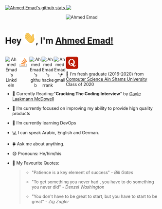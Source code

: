 <a href="https://github.com/AEM2025"  target="_blank" rel="noopener noreferrer">
  <img align="center" src="https://github-readme-stats-git-masterrstaa-rickstaa.vercel.app/api?username=AEM2025&show_icons=true&theme=radical&count_private=true&line_height=33" alt="Ahmed Emad's github stats"/>
</a>

<a href="https://github.com/AEM2025"   target="_blank" rel="noopener noreferrer">
  <img align="center" src="https://github-readme-stats-git-masterrstaa-rickstaa.vercel.app/api/top-langs/?username=AEM2025&theme=dark&hide=TCL" />
</a>

<p align="center">
 
 <img src="https://komarev.com/ghpvc/?username=AEM2025&label=Profile%20views&color=0e75b6&style=flat" alt="Ahmed Emad" />
</p>

 # Hey <img src="https://github.com/AEM2025/AEM2025/blob/main/wave.gif" width="40px" height="40px">, I'm [Ahmed Emad!](https://www.linkedin.com/in/eng-ahmed-emad/)
<br/>

<div align="center">
  <a href="https://www.linkedin.com/in/eng-ahmed-emad/">
    <img align="left" alt="Ahmed Emad's LinkdeIn" width="40px" src="https://cdn-icons-png.flaticon.com/512/174/174857.png" draggable="false" />
  </a>
  
  <a href="https://stackoverflow.com/users/9454010/aem">
    <img align="left" alt="Ahmed Emad's stackoverflow" width="40px" src="https://github.com/AEM2025/AEM2025/blob/main/Stackoverflow_Logo.png" />
  </a>
  
  <a href="https://github.com/AEM2025">
    <img align="left" alt="Ahmed Emad's github" width="40px" src="https://cdn-icons-png.flaticon.com/512/733/733609.png" />
  </a>
  
  <a href="https://www.hackerrank.com/AEM_NASA">
    <img align="left" alt="Ahmed Emad's hackerrank" width="40px" src="https://assets.brandfolder.com/y9ol94wb/v/331198/view@2x.png?v=1591971279" draggable="false" />
  </a>
  
  <a href="mailto:emada0471@gmail.com">
    <img align="left" alt="Ahmed Emad's gmail" width="40px" src="https://cdn-icons-png.flaticon.com/512/281/281769.png" draggable="false" />
  </a>
  <a href="https://www.quora.com/profile/Ahmed-Emad-311">
    <img align="left" alt="Ahmed Emad's Quora" width="40px" src="https://github.com/AEM2025/AEM2025/blob/main/Quora%20logo.png" draggable="false" /> 
  </a>

</div>

<br />
<br />


- 🧑 I'm fresh graduate (2016-2020) from <a href="https://www.asu.edu.eg/">Computer Science Ain Shams University</a> Class of 2020
- 📖 Currently Reading:"<b>Cracking The Coding Interview</b>" by <a href="https://www.quora.com/profile/Gayle-Laakmann-McDowell">Gayle Laakmann McDowell</a>
- 🔭 I’m currently focused on improving my ability to provide high quality products
- 🌱 I’m currently learning DevOps
- 💻 I can speak Arabic, English and German.
- 🍀 Ask me about anything.
- 😄 Pronouns: He/him/his
- 💬 My Favourite Quotes:
 
  <blockquote>
   <ul>
    <li> <p>"Patience is a key element of success" - <i>Bill Gates</i></p></li>
    <li><p>"To get something you never had , you have to do something you never did" - <i>Denzel Washington</i></p></li>
    <li><p>"You don't have to be great to start, but you have to start to be great" - <i>Zig Zagler</i></p></li>
   </ul>
  </blockquote>
 
